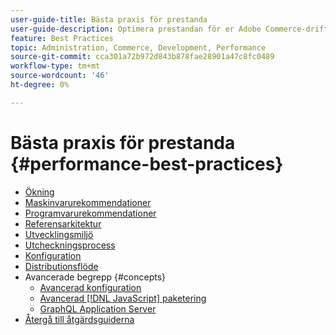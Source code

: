 ```yaml
---
user-guide-title: Bästa praxis för prestanda
user-guide-description: Optimera prestandan för er Adobe Commerce-driftsättning med dessa rekommendationer.
feature: Best Practices
topic: Administration, Commerce, Development, Performance
source-git-commit: cca301a72b972d843b878fae28901a47c8fc0489
workflow-type: tm+mt
source-wordcount: '46'
ht-degree: 0%

---
```



# Bästa praxis för prestanda {#performance-best-practices}

- [Ökning](overview.md)
- [Maskinvarurekommendationer](hardware.md)
- [Programvarurekommendationer](software.md)
- [Referensarkitektur](reference-architecture.md)
- [Utvecklingsmiljö](development-environment.md)
- [Utcheckningsprocess](high-throughput-order-processing.md)
- [Konfiguration](configuration.md)
- [Distributionsflöde](deployment-flow.md)
- Avancerade begrepp {#concepts}
   - [Avancerad konfiguration](advanced-setup.md)
   - [Avancerad [!DNL JavaScript] paketering](advanced-js-bundling.md)
   - [GraphQL Application Server](application-server.md)
- [Återgå till åtgärdsguiderna](https://experienceleague.adobe.com/docs/commerce-operations/operational-guides/home.html?lang=sv-SE)

